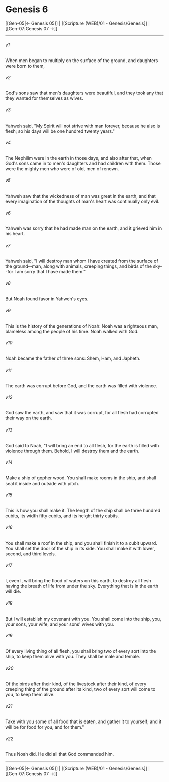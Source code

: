 # Genesis 6

[[Gen-05|← Genesis 05]] | [[Scripture (WEB)/01 - Genesis/Genesis]] | [[Gen-07|Genesis 07 →]]
***



###### v1 
When men began to multiply on the surface of the ground, and daughters were born to them, 

###### v2 
God's sons saw that men's daughters were beautiful, and they took any that they wanted for themselves as wives. 

###### v3 
Yahweh said, "My Spirit will not strive with man forever, because he also is flesh; so his days will be one hundred twenty years." 

###### v4 
The Nephilim were in the earth in those days, and also after that, when God's sons came in to men's daughters and had children with them. Those were the mighty men who were of old, men of renown. 

###### v5 
Yahweh saw that the wickedness of man was great in the earth, and that every imagination of the thoughts of man's heart was continually only evil. 

###### v6 
Yahweh was sorry that he had made man on the earth, and it grieved him in his heart. 

###### v7 
Yahweh said, "I will destroy man whom I have created from the surface of the ground--man, along with animals, creeping things, and birds of the sky--for I am sorry that I have made them." 

###### v8 
But Noah found favor in Yahweh's eyes. 

###### v9 
This is the history of the generations of Noah: Noah was a righteous man, blameless among the people of his time. Noah walked with God. 

###### v10 
Noah became the father of three sons: Shem, Ham, and Japheth. 

###### v11 
The earth was corrupt before God, and the earth was filled with violence. 

###### v12 
God saw the earth, and saw that it was corrupt, for all flesh had corrupted their way on the earth. 

###### v13 
God said to Noah, "I will bring an end to all flesh, for the earth is filled with violence through them. Behold, I will destroy them and the earth. 

###### v14 
Make a ship of gopher wood. You shall make rooms in the ship, and shall seal it inside and outside with pitch. 

###### v15 
This is how you shall make it. The length of the ship shall be three hundred cubits, its width fifty cubits, and its height thirty cubits. 

###### v16 
You shall make a roof in the ship, and you shall finish it to a cubit upward. You shall set the door of the ship in its side. You shall make it with lower, second, and third levels. 

###### v17 
I, even I, will bring the flood of waters on this earth, to destroy all flesh having the breath of life from under the sky. Everything that is in the earth will die. 

###### v18 
But I will establish my covenant with you. You shall come into the ship, you, your sons, your wife, and your sons' wives with you. 

###### v19 
Of every living thing of all flesh, you shall bring two of every sort into the ship, to keep them alive with you. They shall be male and female. 

###### v20 
Of the birds after their kind, of the livestock after their kind, of every creeping thing of the ground after its kind, two of every sort will come to you, to keep them alive. 

###### v21 
Take with you some of all food that is eaten, and gather it to yourself; and it will be for food for you, and for them." 

###### v22 
Thus Noah did. He did all that God commanded him.

***
[[Gen-05|← Genesis 05]] | [[Scripture (WEB)/01 - Genesis/Genesis]] | [[Gen-07|Genesis 07 →]]

